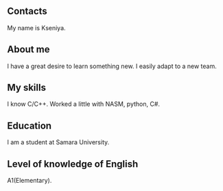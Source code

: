 ## Contacts
My name is Kseniya.

## About me
I have a great desire to learn something new. I easily adapt to a new team.

## My skills
I know C/C++. Worked a little with NASM, python, C#.

## Education
I am a student at Samara University.

## Level of knowledge of English
A1(Elementary).
